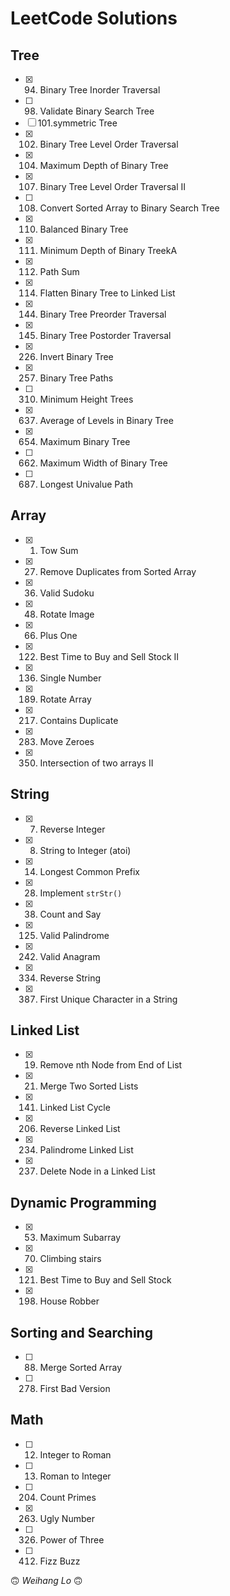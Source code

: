 # LeetCode Solutions

## Tree

- [x] 094. Binary Tree Inorder Traversal
- [ ] 098. Validate Binary Search Tree
- [ ] 101.symmetric Tree
- [x] 102. Binary Tree Level Order Traversal
- [x] 104. Maximum Depth of Binary Tree
- [x] 107. Binary Tree Level Order Traversal II
- [ ] 108. Convert Sorted Array to Binary Search Tree
- [x] 110. Balanced Binary Tree
- [x] 111. Minimum Depth of Binary TreekA
- [x] 112. Path Sum
- [x] 114. Flatten Binary Tree to Linked List
- [x] 144. Binary Tree Preorder Traversal
- [x] 145. Binary Tree Postorder Traversal
- [x] 226. Invert Binary Tree
- [x] 257. Binary Tree Paths
- [ ] 310. Minimum Height Trees
- [x] 637. Average of Levels in Binary Tree
- [x] 654. Maximum Binary Tree
- [ ] 662. Maximum Width of Binary Tree
- [ ] 687. Longest Univalue Path

## Array

- [x] 001. Tow Sum
- [x] 027. Remove Duplicates from Sorted Array
- [x] 036. Valid Sudoku
- [x] 048. Rotate Image
- [x] 066. Plus One
- [x] 122. Best Time to Buy and Sell Stock II
- [x] 136. Single Number
- [x] 189. Rotate Array
- [x] 217. Contains Duplicate
- [x] 283. Move Zeroes
- [x] 350. Intersection of two arrays II

## String

- [x] 007. Reverse Integer
- [x] 008. String to Integer (atoi)
- [x] 014. Longest Common Prefix
- [x] 028. Implement `strStr()`
- [x] 038. Count and Say 
- [x] 125. Valid Palindrome
- [x] 242. Valid Anagram
- [x] 334. Reverse String
- [x] 387. First Unique Character in a String

## Linked List

- [x] 019. Remove nth Node from End of List
- [x] 021. Merge Two Sorted Lists
- [x] 141. Linked List Cycle
- [x] 206. Reverse Linked List
- [x] 234. Palindrome Linked List
- [x] 237. Delete Node in a Linked List

## Dynamic Programming

- [x] 053. Maximum Subarray
- [x] 070. Climbing stairs
- [x] 121. Best Time to Buy and Sell Stock
- [x] 198. House Robber

## Sorting and Searching

- [ ] 088. Merge Sorted Array
- [ ] 278. First Bad Version

## Math

- [ ] 012. Integer to Roman
- [ ] 013. Roman to Integer
- [ ] 204. Count Primes
- [x] 263. Ugly Number
- [ ] 326. Power of Three
- [ ] 412. Fizz Buzz

🙃 _Weihang Lo_ 🙃

